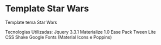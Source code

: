 # Template Star Wars
Template tema Star Wars

Tecnologias Utilizadas:
Jquery 3.3.1
Materialize 1.0
Ease Pack
Tween Lite
CSS Shake 
Google Fonts (Material Icons e Poppins)
